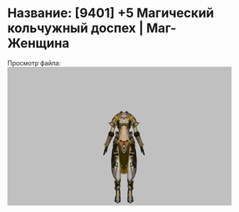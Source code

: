 # Название: [9401] +5 Магический кольчужный доспех | Маг-Женщина

Просмотр файла:
![p050003.png](p050003.png)
